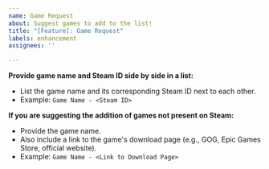 ```yaml
---
name: Game Request
about: Suggest games to add to the list!
title: "[Feature]: Game Request"
labels: enhancement
assignees: ''

---
```


**Provide game name and Steam ID side by side in a list:**

-  List the game name and its corresponding Steam ID next to each other.
-  Example: `Game Name - <Steam ID>`

**If you are suggesting the addition of games not present on Steam:**

-   Provide the game name.
-   Also include a link to the game's download page (e.g., GOG, Epic Games Store, official website).
-   Example: `Game Name - <Link to Download Page>`
